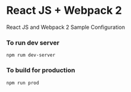 # React JS + Webpack 2
React JS and Webpack 2 Sample Configuration

### To run dev server 
```
npm rum dev-server
```

### To build for production 
```
npm run prod
```
